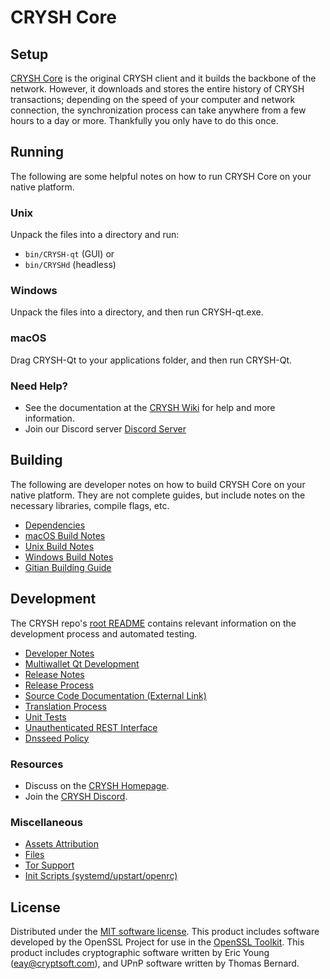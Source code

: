 CRYSH Core
=============

Setup
---------------------
[CRYSH Core](https://crysh/) is the original CRYSH client and it builds the backbone of the network. However, it downloads and stores the entire history of CRYSH transactions; depending on the speed of your computer and network connection, the synchronization process can take anywhere from a few hours to a day or more. Thankfully you only have to do this once.

Running
---------------------
The following are some helpful notes on how to run CRYSH Core on your native platform.

### Unix

Unpack the files into a directory and run:

- `bin/CRYSH-qt` (GUI) or
- `bin/CRYSHd` (headless)

### Windows

Unpack the files into a directory, and then run CRYSH-qt.exe.

### macOS

Drag CRYSH-Qt to your applications folder, and then run CRYSH-Qt.

### Need Help?

* See the documentation at the [CRYSH Wiki](https://github.com/mnshared2022/CRYSH)
for help and more information.
* Join our Discord server [Discord Server](https://discord.gg/wpph9hvbTB)

Building
---------------------
The following are developer notes on how to build CRYSH Core on your native platform. They are not complete guides, but include notes on the necessary libraries, compile flags, etc.

- [Dependencies](dependencies.md)
- [macOS Build Notes](build-osx.md)
- [Unix Build Notes](build-unix.md)
- [Windows Build Notes](build-windows.md)
- [Gitian Building Guide](gitian-building.md)

Development
---------------------
The CRYSH repo's [root README](/README.md) contains relevant information on the development process and automated testing.

- [Developer Notes](developer-notes.md)
- [Multiwallet Qt Development](multiwallet-qt.md)
- [Release Notes](release-notes.md)
- [Release Process](release-process.md)
- [Source Code Documentation (External Link)](https://github.com/mnshared2022/CRYSH)
- [Translation Process](translation_process.md)
- [Unit Tests](unit-tests.md)
- [Unauthenticated REST Interface](REST-interface.md)
- [Dnsseed Policy](dnsseed-policy.md)

### Resources
* Discuss on the [CRYSH Homepage](https://github.com/mnshared2022/CRYSH).
* Join the [CRYSH Discord](https://discord.gg/wpph9hvbTB).

### Miscellaneous
- [Assets Attribution](assets-attribution.md)
- [Files](files.md)
- [Tor Support](tor.md)
- [Init Scripts (systemd/upstart/openrc)](init.md)

License
---------------------
Distributed under the [MIT software license](/COPYING).
This product includes software developed by the OpenSSL Project for use in the [OpenSSL Toolkit](https://www.openssl.org/). This product includes
cryptographic software written by Eric Young ([eay@cryptsoft.com](mailto:eay@cryptsoft.com)), and UPnP software written by Thomas Bernard.
